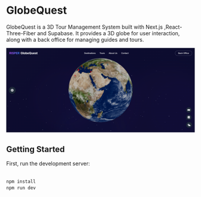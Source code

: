 
# GlobeQuest

GlobeQuest is a 3D Tour Management System built with Next.js ,React-Three-Fiber and Supabase. It provides a 3D globe for user interaction, along with a back office for managing guides and tours.

![GlobeQuest Logo](./public/demo_cap.png)

## Getting Started

First, run the development server:

```bash

npm install
npm run dev


```



